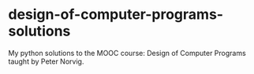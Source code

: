 # design-of-computer-programs-solutions
My python solutions to the MOOC course: Design of Computer Programs taught by Peter Norvig. 
